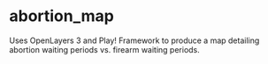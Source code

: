 # abortion_map
Uses OpenLayers 3 and Play! Framework to produce a map detailing abortion waiting periods vs. firearm waiting periods. 

